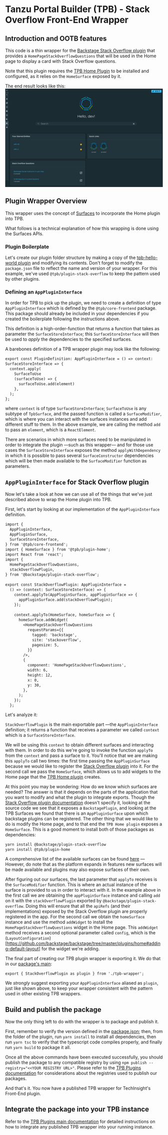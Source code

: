 # Tanzu Portal Builder (TPB) - Stack Overflow Front-End Wrapper

## Introduction and OOTB features

This code is a thin wrapper for the [Backstage Stack Overflow plugin](https://github.com/backstage/backstage/tree/master/plugins/stack-overflow) that provides a `HomePageStackOverflowQuestions` that will be used in the Home page to display a card with Stack Overflow questions.

Note that this plugin requires the [TPB Home Plugin](../tpb-home/) to be installed and configured, as it relies on the `HomeSurface` exposed by it.

The end result looks like this:
![Home Page with Stack Overflow questions](./docs/stackoverflow-questions.png)

## Plugin Wrapper Overview

This wrapper uses the concept of [Surfaces](../../README.md#frontend-plugins) to incorporate the Home plugin into TPB.

What follows is a technical explanation of how this wrapping is done using the Surfaces APIs.

### Plugin Boilerplate

Let's create our plugin folder structure by making a copy of the [tpb-hello-world plugin](../tpb-hello-world/) and modifying its contents.
Don't forget to modify the `package.json` file to reflect the name and version of your wrapper. For this example, we've used `@tpb/plugin-stack-overflow` to keep the pattern used by other plugins.

### Defining an `AppPluginInterface`

In order for TPB to pick up the plugin, we need to create a definition of type `AppPluginInterface` which is defined by the `@tpb/core-frontend` package. This package should already be included in your dependencies if you created the boilerplate following the instructions above.

This definition is a high-order-function that returns a function that takes as parameter the `SurfaceStoreInterface`; this `SurfaceStoreInterface` will then be used to _apply_ the dependencies to the specified surfaces.

A barebones definition of a TPB wrapper plugin may look like the following:

```
export const PluginDefinition: AppPluginInterface = () => context: SurfaceStoreInterface => {
  context.apply(
    SurfaceToUse
    (surfaceToUse) => {
      surfaceToUse.add(element)
    },
  );
};

```

where `context` is of type `SurfaceStoreInterface`; `SurfaceToUse` is any subtype of `TpbSurface`, and the passed function is called a `SurfaceModifier`, which is where you can interact with the surfaces instances and add different stuff to them.
In the above example, we are calling the method `add` to pass an `element`, which is a `ReactElement`.

There are scenarios in which more surfaces need to be manipulated in order to integrate the plugin —such as this wrapper— and for those use cases the `SurfaceStoreInterface` exposes the method `applyWithDependency` in which it is possible to pass several `SurfaceConstructor` dependencies which will be then made available to the `SurfaceModifier` function as parameters.

## `AppPluginInterface` for Stack Overflow plugin

Now let's take a look at how we can use all of the things that we've just described above to wrap the Home plugin into TPB.

First, let's start by looking at our implementation of the `AppPluginInterface` definition.

```
import {
  AppPluginInterface,
  AppPluginSurface,
  SurfaceStoreInterface,
} from '@tpb/core-frontend';
import { HomeSurface } from '@tpb/plugin-home';
import React from 'react';
import {
  HomePageStackOverflowQuestions,
  stackOverflowPlugin,
} from '@backstage/plugin-stack-overflow';

export const StackOverflowPlugin: AppPluginInterface =
  () => (context: SurfaceStoreInterface) => {
    context.applyTo(AppPluginSurface, appPluginSurface => {
      appPluginSurface.add(stackOverflowPlugin);
    });

    context.applyTo(HomeSurface, homeSurface => {
      homeSurface.addWidget(
        <HomePageStackOverflowQuestions
          requestParams={{
            tagged: 'backstage',
            site: 'stackoverflow',
            pagesize: 5,
          }}
        />,
        {
          component: 'HomePageStackOverflowQuestions',
          width: 6,
          height: 12,
          x: 0,
          y: 30,
        },
      );
    });
  };

```

Let's analyze it:

`StackOverflowPlugin` is the main exportable part —the `AppPluginInterface` definition; it returns a function that receives a parameter we called `context` which is a `SurfaceStoreInterface`.

We will be using this `context` to obtain different surfaces and interacting with them.
In order to do this we're going to invoke the function `applyTo` from the `context` and pass a surface to it.
You'll notice that we are making this `applyTo` call two times: the first time passing the `AppPluginSurface` because we would like to register the [Stack Overflow plugin](https://github.com/backstage/backstage/blob/master/plugins/stack-overflow/src/index.ts#L23C7-L23C7) into it. For the second call we pass the `HomeSurface`, which allows us to add widgets to the Home page that the [TPB Home plugin](../tpb-home/) creates.

At this point you may be wondering: How do we know which surfaces are needed?
The answer is that it depends on the parts of the application that you want to modify and what the plugin to integrate exports. Though the [Stack Overflow plugin documentation](https://github.com/backstage/backstage/blob/master/plugins/stack-overflow/README.md) doesn't specify it, looking at the source code we see that it exposes a `BackstagePlugin`, and looking at the TPB Surfaces we found that there is an `AppPluginSurface` upon which backstage plugins can be registered. The other thing that we would like to do is modify the Home page, and to that end the `TPB Home plugin` exposes a `HomeSurface`. This is a good moment to install both of those packages as dependencies:

```
yarn install @backstage/plugin-stack-overflow
yarn install @tpb/plugin-home
```

A comprehensive list of the available surfaces can be found [here](../../README.md) —However, do note that as the platform expands in features new surfaces will be made available and plugins may also expose surfaces of their own.

After figuring out our surfaces, the last parameter that `applyTo` receives is the `SurfaceModifier` function. This is where an actual instance of the surface is provided to us in order to interact with it.
In the example above in the first call we are obtaining the `appPluginSurface` instance and calling `add` on it with the `stackOverflowPlugin` exported by `@backstage/plugin-stack-overflow`. Doing this will ensure that all the `apiRefs` (and their implementations) exposed by the Stack Overflow plugin are properly registered in the app.
For the second call we obtain the `homeSurface` instance and use the method `addWidget` to install the `HomePageStackOverflowQuestions` widget in the Home page. This `addWidget` method receives a second optional parameter called `config`, which is the (`LayoutConfiguration`)[https://github.com/backstage/backstage/tree/master/plugins/home#adding-default-layout] for the widget we're adding.

The final part of creating our TPB plugin wrapper is exporting it. We do that in our [package's main](./src/index.ts):

```
export { StackOverflowPlugin as plugin } from './tpb-wrapper';
```

We _strongly_ suggest exporting your `AppPluginInterface` aliased as `plugin`, just like shown above, to keep your wrapper consistent with the pattern used in other existing TPB wrappers.

## Build and publish the package

Now the only thing left to do with the wrapper is to package and publish it.

First, remember to verify the version defined in the [package.json](./package.json); then, from the folder of the plugin, run `yarn install` to install all dependencies, then run `yarn tsc` to verify that the typescript code compiles properly, and finally run `yarn build` to package it all.

Once all the above commands have been executed successfully, you should publish the package to any compatible registry by using `npm publish --registry="<<YOUR REGISTRY URL>"`.
Please refer to the [TPB Plugins documentation](../README.md) for considerations about the registries used to publish our packages.

And that's it. You now have a published TPB wrapper for TechInsight's Front-End plugin.

## Integrate the package into your TPB instance

Refer to the [TPB Plugins main documentation](../README.md) for detailed instructions on how to integrate any published TPB wrapper into your running instance.
